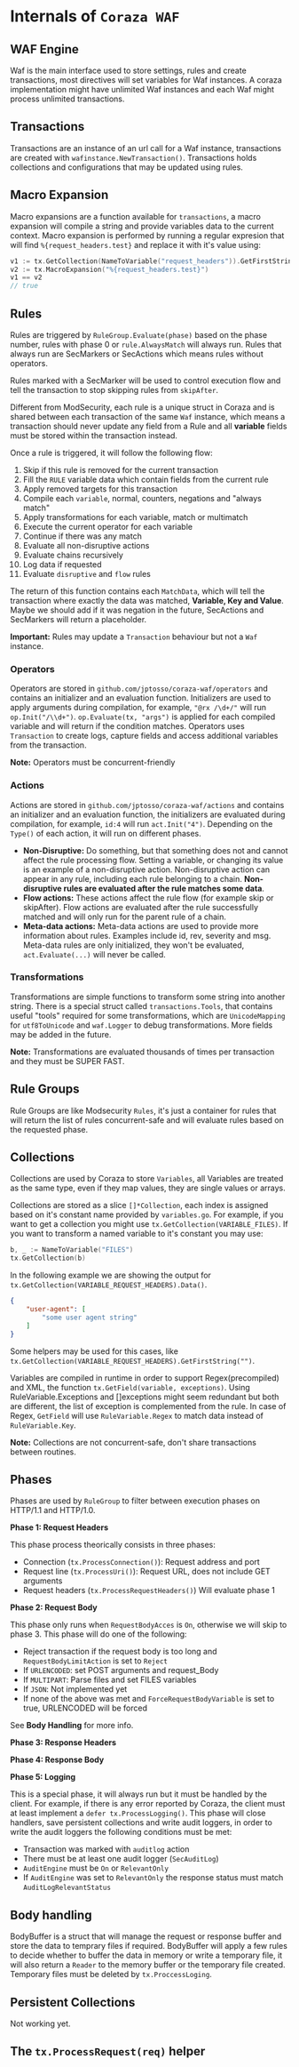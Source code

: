 # Internals of ``Coraza WAF``


## WAF Engine

Waf is the main interface used to store settings, rules and create transactions, most directives will set variables for Waf instances. A coraza implementation might have unlimited Waf instances and each Waf might process unlimited transactions.

## Transactions

Transactions are an instance of an url call for a Waf instance, transactions are created with ``wafinstance.NewTransaction()``. Transactions holds collections and configurations that may be updated using rules.

## Macro Expansion

Macro expansions are a function available for ``transactions``, a macro expansion will compile a string and provide variables data to the current context. Macro expansion is performed by running a regular expresion that will find ``%{request_headers.test}`` and replace it with it's value using:

```go
v1 := tx.GetCollection(NameToVariable("request_headers")).GetFirstString("test")
v2 := tx.MacroExpansion("%{request_headers.test}")
v1 == v2
// true
```

## Rules

Rules are triggered by ``RuleGroup.Evaluate(phase)`` based on the phase number, rules with phase 0 or ``rule.AlwaysMatch`` will always run. Rules that always run are SecMarkers or SecActions which means rules without operators.

Rules marked with a SecMarker will be used to control execution flow and tell the transaction to stop skipping rules from ``skipAfter``.

Different from ModSecurity, each rule is a unique struct in Coraza and is shared between each transaction of the same ``Waf`` instance, which means a transaction should never update any field from a Rule and all **variable** fields must be stored within the transaction instead.

Once a rule is triggered, it will follow the following flow:

1. Skip if this rule is removed for the current transaction
2. Fill the ``RULE`` variable data which contain fields from the current rule
3. Apply removed targets for this transaction
4. Compile each ``variable``, normal, counters, negations and "always match"
5. Apply transformations for each variable, match or multimatch
6. Execute the current operator for each variable
7. Continue if there was any match
8. Evaluate all non-disruptive actions
9. Evaluate chains recursively 
10. Log data if requested
11. Evaluate ``disruptive`` and ``flow`` rules

The return of this function contains each ``MatchData``, which will tell the transaction where exactly the data was matched, **Variable, Key and Value**. Maybe we should add if it was negation in the future, SecActions and SecMarkers will return a placeholder.

**Important:** Rules may update a ``Transaction`` behaviour but not a ``Waf`` instance.

### Operators

Operators are stored in ``github.com/jptosso/coraza-waf/operators`` and contains an initializer and an evaluation function. Initializers are used to apply arguments during compilation, for example, ``"@rx /\d+/"`` will run ``op.Init("/\\d+")``. ``op.Evaluate(tx, "args")`` is applied for each compiled variable and will return if the condition matches. Operators uses ``Transaction`` to create logs, capture fields and access additional variables from the transaction.

**Note:** Operators must be concurrent-friendly

### Actions

Actions are stored in ``github.com/jptosso/coraza-waf/actions`` and contains an initializer and an evaluation function, the initializers are evaluated during compilation, for example, ``id:4`` will run ``act.Init("4")``. Depending on the ``Type()`` of each action, it will run on different phases.

* **Non-Disruptive:** Do something, but that something does not and cannot affect the rule processing flow. Setting a variable, or changing its value is an example of a non-disruptive action. Non-disruptive action can appear in any rule, including each rule belonging to a chain. **Non-disruptive rules are evaluated after the rule matches some data**.
* **Flow actions:** These actions affect the rule flow (for example skip or skipAfter). Flow actions are evaluated after the rule successfully matched and will only run for the parent rule of a chain.
* **Meta-data actions:** Meta-data actions are used to provide more information about rules. Examples include id, rev, severity and msg. Meta-data rules are only initialized, they won't be evaluated, ``act.Evaluate(...)`` will never be called.

### Transformations

Transformations are simple functions to transform some string into another string. There is a special struct called ``transactions.Tools``, that contains useful "tools" required for some transformations, which are ``UnicodeMapping`` for ``utf8ToUnicode`` and ``waf.Logger`` to debug transformations. More fields may be added in the future.

**Note:** Transformations are evaluated thousands of times per transaction and they must be SUPER FAST.


## Rule Groups

Rule Groups are like Modsecurity ``Rules``, it's just a container for rules that will return the list of rules concurrent-safe and will evaluate rules based on the requested phase.

## Collections

Collections are used by Coraza to store ``Variables``, all Variables are treated as the same type, even if they map values, they are single values or arrays.

Collections are stored as a slice ``[]*Collection``, each index is assigned based on it's constant name provided by ``variables.go``. For example, if you want to get a collection you might use ``tx.GetCollection(VARIABLE_FILES)``. If you want to transform a named variable to it's constant you may use: 

```go
b, _ := NameToVariable("FILES")
tx.GetCollection(b)
```

In the following example we are showing the output for ``tx.GetCollection(VARIABLE_REQUEST_HEADERS).Data()``.

```json
{
    "user-agent": [
        "some user agent string"
    ]
}
```

Some helpers may be used for this cases, like ``tx.GetCollection(VARIABLE_REQUEST_HEADERS).GetFirstString("")``.

Variables are compiled in runtime in order to support Regex(precompiled) and XML, the function ``tx.GetField(variable, exceptions)``. Using RuleVariable.Exceptions and []exceptions might seem redundant but both are different, the list of exception is complemented from the rule. In case of Regex, ``GetField`` will use ``RuleVariable.Regex`` to match data instead of ``RuleVariable.Key``.

**Note:** Collections are not concurrent-safe, don't share transactions between routines.

## Phases

Phases are used by ``RuleGroup`` to filter between execution phases on HTTP/1.1 and HTTP/1.0.

**Phase 1: Request Headers**

This phase process theorically consists in three phases:

* Connection (```tx.ProcessConnection()```): Request address and port
* Request line (```tx.ProcessUri()```): Request URL, does not include GET arguments
* Request headers (```tx.ProcessRequestHeaders()```) Will evaluate phase 1

**Phase 2: Request Body**

This phase only runs when ```RequestBodyAcces``` is ```On```, otherwise we will skip to phase 3. This phase will do one of the following:

* Reject transaction if the request body is too long and ```RequestBodyLimitAction``` is set to ```Reject```
* If ```URLENCODED```: set POST arguments and request_Body
* If ```MULTIPART```: Parse files and set FILES variables
* If ```JSON```: Not implemented yet
* If none of the above was met and ```ForceRequestBodyVariable``` is set to true, URLENCODED will be forced

See **Body Handling** for more info.

**Phase 3: Response Headers**

**Phase 4: Response Body**

**Phase 5: Logging**

This is a special phase, it will always run but it must be handled by the client. For example, if there is any error reported by Coraza, the client must at least implement a ```defer tx.ProcessLogging()```. This phase will close handlers, save persistent collections and write audit loggers, in order to write the audit loggers the following conditions must be met:

* Transaction was marked with ```auditlog``` action
* There must be at least one audit logger (```SecAuditLog```)
* ```AuditEngine``` must be ```On``` or ```RelevantOnly```
* If ```AuditEngine``` was set to ```RelevantOnly``` the response status must match ```AuditLogRelevantStatus```

## Body handling

BodyBuffer is a struct that will manage the request or response buffer and store the data to temprary files if required. BodyBuffer will apply a few rules to decide whether to buffer the data in memory or write a temporary file, it will also return a ```Reader``` to the memory buffer or the temporary file created. Temporary files must be deleted by ```tx.ProccessLoging```.

## Persistent Collections

Not working yet.

## The ```tx.ProcessRequest(req)``` helper